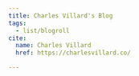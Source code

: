 ```yaml
---
title: Charles Villard's Blog
tags:
  - list/blogroll
cite:
  name: Charles Villard
  href: https://charlesvillard.co/

---
```

